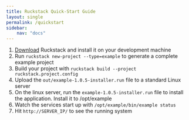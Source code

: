 ```yaml
---
title: Ruckstack Quick-Start Guide
layout: single
permalink: /quickstart
sidebar:
    nav: "docs"
---
```


1. [Download](/download) Ruckstack and install it on your development machine
1. Run `ruckstack new-project --type=example` to generate a complete example project
1. Build your project with `ruckstack build --project ruckstack.project.config`
1. Upload the `out/example-1.0.5-installer.run` file to a standard Linux server
1. On the linux server, run the `example-1.0.5-installer.run` file to install the application. Install it to /opt/example
1. Watch the services start up with `/opt/example/bin/example status`
1. Hit `http://SERVER_IP/` to see the running system 